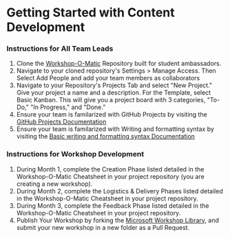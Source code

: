 # Getting Started with Content Development 

### Instructions for All Team Leads
1. Clone the [Workshop-O-Matic](https://github.com/microsoft/workshop-template) Repository built for student ambassadors. 
2. Navigate to your cloned repository's Settings > Manage Access. Then Select Add People and add your team members as collaborators
3. Navigate to your Repository's Projects Tab and select "New Project." Give your project a name and a description. For the Template, select Basic Kanban. This will give you a project board with 3 categories, "To-Do," "In Progress," and "Done."
4. Ensure your team is familarized with GitHub Projects by visiting the [GitHub Projects Documentation](https://docs.github.com/en/issues/organizing-your-work-with-project-boards/managing-project-boards/about-project-boards)
5. Ensure your team is familarized with Writing and formatting syntax by visiting the [Basic writing and formatting syntax Documentation](https://github.github.com/gfm/)

### Instructions for Workshop Development
1. During Month 1, complete the Creation Phase listed detailed in the Workshop-O-Matic Cheatsheet in your project repository (you are creating a new workshop).
2. During Month 2, complete the Logistics & Delivery Phases listed detailed in the Workshop-O-Matic Cheatsheet in your project repository. 
3. During Month 3, complete the Feedback Phase listed detailed in the Workshop-O-Matic Cheatsheet in your project repository.
4. Publish Your Workshop by forking the [Microsoft Workshop Library](https://github.com/microsoft/workshop-library), and submit your new workshop in a new folder as a Pull Request. 


